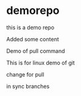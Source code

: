 # demorepo
this is a demo repo

Added some content

Demo of pull command

This is for linux demo of git

change for pull

in sync branches
